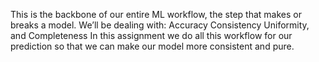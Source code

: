 This is the backbone of our entire ML workflow, the step that makes or breaks a model. We’ll be dealing with:
Accuracy
Consistency
Uniformity, and
Completeness
In this assignment we do all this workflow for our prediction so that we can make our model more consistent and pure.
